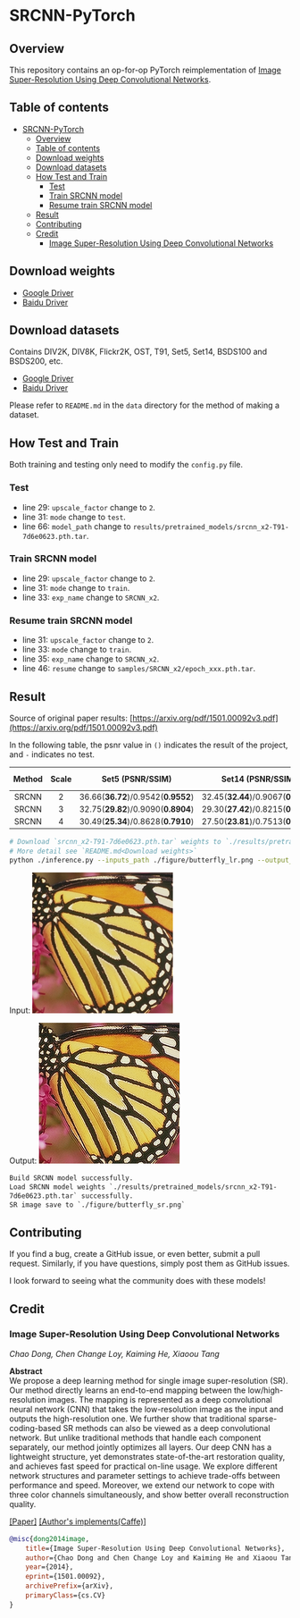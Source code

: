 # SRCNN-PyTorch

## Overview

This repository contains an op-for-op PyTorch reimplementation of [Image Super-Resolution Using Deep Convolutional Networks](https://arxiv.org/abs/1501.00092v3).

## Table of contents

- [SRCNN-PyTorch](#srcnn-pytorch)
    - [Overview](#overview)
    - [Table of contents](#table-of-contents)
    - [Download weights](#download-weights)
    - [Download datasets](#download-datasets)
    - [How Test and Train](#how-test-and-train)
      - [Test](#test)
      - [Train SRCNN model](#train-srcnn-model)
      - [Resume train SRCNN model](#resume-train-srcnn-model)
    - [Result](#result)
    - [Contributing](#contributing)
    - [Credit](#credit)
        - [Image Super-Resolution Using Deep Convolutional Networks](#image-super-resolution-using-deep-convolutional-networks)

## Download weights

- [Google Driver](https://drive.google.com/drive/folders/17ju2HN7Y6pyPK2CC_AqnAfTOe9_3hCQ8?usp=sharing)
- [Baidu Driver](https://pan.baidu.com/s/1yNs4rqIb004-NKEdKBJtYg?pwd=llot)

## Download datasets

Contains DIV2K, DIV8K, Flickr2K, OST, T91, Set5, Set14, BSDS100 and BSDS200, etc.

- [Google Driver](https://drive.google.com/drive/folders/1A6lzGeQrFMxPqJehK9s37ce-tPDj20mD?usp=sharing)
- [Baidu Driver](https://pan.baidu.com/s/1o-8Ty_7q6DiS3ykLU09IVg?pwd=llot)

Please refer to `README.md` in the `data` directory for the method of making a dataset.

## How Test and Train

Both training and testing only need to modify the `config.py` file. 

### Test

- line 29: `upscale_factor` change to `2`.
- line 31: `mode` change to `test`.
- line 66: `model_path` change to `results/pretrained_models/srcnn_x2-T91-7d6e0623.pth.tar`.

### Train SRCNN model

- line 29: `upscale_factor` change to `2`.
- line 31: `mode` change to `train`.
- line 33: `exp_name` change to `SRCNN_x2`.

### Resume train SRCNN model

- line 31: `upscale_factor` change to `2`.
- line 33: `mode` change to `train`.
- line 35: `exp_name` change to `SRCNN_x2`.
- line 46: `resume` change to `samples/SRCNN_x2/epoch_xxx.pth.tar`.

## Result

Source of original paper results: [https://arxiv.org/pdf/1501.00092v3.pdf](https://arxiv.org/pdf/1501.00092v3.pdf)

In the following table, the psnr value in `()` indicates the result of the project, and `-` indicates no test.

| Method | Scale |          Set5 (PSNR/SSIM)           |          Set14 (PSNR/SSIM)          |     BSD200 (PSNR/SSIM)     |
|:------:|:-----:|:-----------------------------------:|:-----------------------------------:|:--------------------------:|
| SRCNN  |   2   | 36.66(**36.72**)/0.9542(**0.9552**) | 32.45(**32.44**)/0.9067(**0.9066**) | 30.29(**-**)/0.8977(**-**) |
| SRCNN  |   3   | 32.75(**29.82**)/0.9090(**0.8904**) | 29.30(**27.42**)/0.8215(**0.8380**) | 27.18(**-**)/0.7971(**-**) |
| SRCNN  |   4   | 30.49(**25.34**)/0.8628(**0.7910**) | 27.50(**23.81**)/0.7513(**0.7366**) | 25.60(**-**)/0.7184(**-**) |

```bash
# Download `srcnn_x2-T91-7d6e0623.pth.tar` weights to `./results/pretrained_models`
# More detail see `README.md<Download weights>`
python ./inference.py --inputs_path ./figure/butterfly_lr.png --output_path ./figure/butterfly_sr.png --weights_path ./results/pretrained_models/srcnn_x2-T91-7d6e0623.pth.tar
```

Input: <span align="center"><img width="252" height="252" src="figure/butterfly_lr.png"/></span>

Output: <span align="center"><img width="252" height="252" src="figure/butterfly_sr.png"/></span>

```text
Build SRCNN model successfully.
Load SRCNN model weights `./results/pretrained_models/srcnn_x2-T91-7d6e0623.pth.tar` successfully.
SR image save to `./figure/butterfly_sr.png`
```

## Contributing

If you find a bug, create a GitHub issue, or even better, submit a pull request. Similarly, if you have questions, simply post them as GitHub issues.

I look forward to seeing what the community does with these models!

## Credit

### Image Super-Resolution Using Deep Convolutional Networks

_Chao Dong, Chen Change Loy, Kaiming He, Xiaoou Tang_ <br>

**Abstract** <br>
We propose a deep learning method for single image super-resolution (SR). Our method directly learns an end-to-end mapping between the
low/high-resolution images. The mapping is represented as a deep convolutional neural network (CNN)
that takes the low-resolution image as the input and outputs the high-resolution one. We further show that traditional sparse-coding-based SR methods
can also be viewed as a deep convolutional network. But unlike traditional methods that handle each component separately, our method jointly optimizes
all layers. Our deep CNN has a lightweight structure, yet demonstrates state-of-the-art restoration quality, and achieves fast speed for practical
on-line usage. We explore different network structures and parameter settings to achieve trade-offs between performance and speed. Moreover, we extend
our network to cope with three color channels simultaneously, and show better overall reconstruction quality.

[[Paper]](https://arxiv.org/pdf/1501.00092) [[Author's implements(Caffe)]](http://mmlab.ie.cuhk.edu.hk/projects/SRCNN/SRCNN_train.zip)

```bibtex
@misc{dong2014image,
    title={Image Super-Resolution Using Deep Convolutional Networks},
    author={Chao Dong and Chen Change Loy and Kaiming He and Xiaoou Tang},
    year={2014},
    eprint={1501.00092},
    archivePrefix={arXiv},
    primaryClass={cs.CV}
}
```
